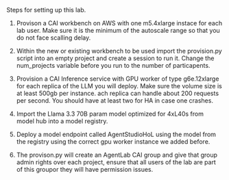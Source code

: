 Steps for setting up this lab.

1. Provison a CAI workbench on AWS with one m5.4xlarge instace for each lab user. Make sure it is the minimum of the autoscale range so that you do not face scalling delay.

2. Within the new or existing workbench to be used import the provision.py script into an empty project and create a session to run it. Change the num_projects variable before you run to the number of particapents. 

3. Provision a CAI Inference service with GPU worker of type g6e.12xlarge for each replica of the LLM you will deploy. Make sure the volume size is at least 500gb per instance. ach replica can handle about 200 requests per second. You should have at least two for HA in case one crashes.

4. Import the Llama 3.3 70B param model optimized for 4xL40s from model hub into a model registry.

5. Deploy a model endpoint called AgentStudioHoL using the model from the registry using the correct gpu worker instance we added before.
 
6. The provison.py will create an AgentLab CAI group and give that group admin rights over each project, ensure that all users of the lab are part of this groupor they will have permission issues.

